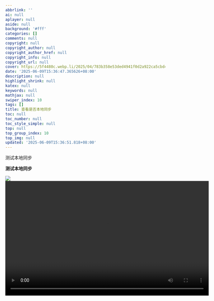 ```yaml
---
abbrlink: ''
ai: null
aplayer: null
aside: null
background: '#fff'
categories: []
comments: null
copyright: null
copyright_author: null
copyright_author_href: null
copyright_info: null
copyright_url: null
cover: https://5f4480c.webp.li/2025/04/783b358e53ded4941f0d2a922ca5cbd4.jpg
date: '2025-06-09T15:36:47.365626+08:00'
description: null
highlight_shrink: null
katex: null
keywords: null
mathjax: null
swiper_index: 10
tags: []
title: 查看是否本地同步
toc: null
toc_number: null
toc_style_simple: null
top: null
top_group_index: 10
top_img: null
updated: '2025-06-09T15:36:51.818+08:00'
---
```

测试本地同步

**测试本地同步**






<img src="https://5f4480c.webp.li/2025/04/783b358e53ded4941f0d2a922ca5cbd4.jpg" >



<video width="640" height="360" controls>
  <source src="https://yaodao0521.zone.id/raw/ai%E8%A7%86%E9%A2%91%E6%8D%A2%E8%84%B8/jingtian.png17391142801_HD.mp4" type="video/mp4">
  <!-- 浏览器不支持时显示的备用内容 -->
  您的浏览器不支持 video 标签，请<a href="https://yaodao0521.zone.id/raw/ai%E8%A7%86%E9%A2%91%E6%8D%A2%E8%84%B8/jingtian.png17391142801_HD.mp4">下载视频</a>观看。
</video>
